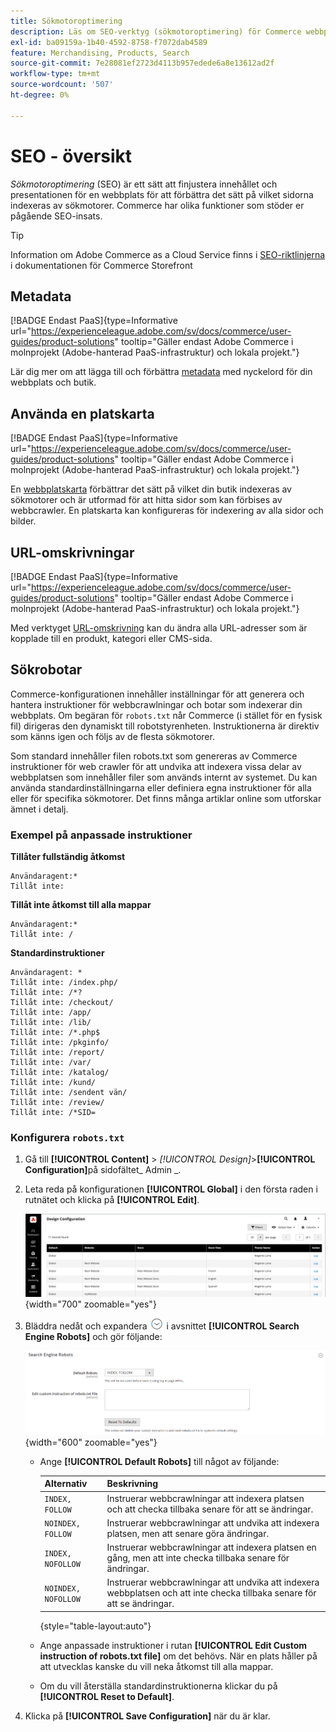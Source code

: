 ```yaml
---
title: Sökmotoroptimering
description: Läs om SEO-verktyg (sökmotoroptimering) för Commerce webbplatser och de bästa sätten att optimera SEO.
exl-id: ba09159a-1b40-4592-8758-f7072dab4589
feature: Merchandising, Products, Search
source-git-commit: 7e28081ef2723d4113b957edede6a8e13612ad2f
workflow-type: tm+mt
source-wordcount: '507'
ht-degree: 0%

---
```


# SEO - översikt

_Sökmotoroptimering_ (SEO) är ett sätt att finjustera innehållet och presentationen för en webbplats för att förbättra det sätt på vilket sidorna indexeras av sökmotorer. Commerce har olika funktioner som stöder er pågående SEO-insats.

>[!TIP]
>
>Information om Adobe Commerce as a Cloud Service finns i [SEO-riktlinjerna](https://experienceleague.adobe.com/developer/commerce/storefront/setup/seo/indexing/?lang=sv-SE) i dokumentationen för Commerce Storefront

## Metadata

[!BADGE Endast PaaS]{type=Informative url="https://experienceleague.adobe.com/sv/docs/commerce/user-guides/product-solutions" tooltip="Gäller endast Adobe Commerce i molnprojekt (Adobe-hanterad PaaS-infrastruktur) och lokala projekt."}

Lär dig mer om att lägga till och förbättra [metadata](meta-data.md) med nyckelord för din webbplats och butik.

## Använda en platskarta

[!BADGE Endast PaaS]{type=Informative url="https://experienceleague.adobe.com/sv/docs/commerce/user-guides/product-solutions" tooltip="Gäller endast Adobe Commerce i molnprojekt (Adobe-hanterad PaaS-infrastruktur) och lokala projekt."}

En [webbplatskarta](sitemap-xml.md) förbättrar det sätt på vilket din butik indexeras av sökmotorer och är utformad för att hitta sidor som kan förbises av webbcrawler. En platskarta kan konfigureras för indexering av alla sidor och bilder.

## URL-omskrivningar

[!BADGE Endast PaaS]{type=Informative url="https://experienceleague.adobe.com/sv/docs/commerce/user-guides/product-solutions" tooltip="Gäller endast Adobe Commerce i molnprojekt (Adobe-hanterad PaaS-infrastruktur) och lokala projekt."}

Med verktyget [URL-omskrivning](url-rewrite.md) kan du ändra alla URL-adresser som är kopplade till en produkt, kategori eller CMS-sida.

## Sökrobotar

Commerce-konfigurationen innehåller inställningar för att generera och hantera instruktioner för webbcrawlningar och botar som indexerar din webbplats. Om begäran för `robots.txt` når Commerce (i stället för en fysisk fil) dirigeras den dynamiskt till robotstyrenheten. Instruktionerna är direktiv som känns igen och följs av de flesta sökmotorer.

Som standard innehåller filen robots.txt som genereras av Commerce instruktioner för web crawler för att undvika att indexera vissa delar av webbplatsen som innehåller filer som används internt av systemet. Du kan använda standardinställningarna eller definiera egna instruktioner för alla eller för specifika sökmotorer. Det finns många artiklar online som utforskar ämnet i detalj.

### Exempel på anpassade instruktioner

**Tillåter fullständig åtkomst**

    Användaragent:*
    Tillåt inte:

**Tillåt inte åtkomst till alla mappar**

    Användaragent:*
    Tillåt inte: /

**Standardinstruktioner**

    Användaragent: *
    Tillåt inte: /index.php/
    Tillåt inte: /*?
    Tillåt inte: /checkout/
    Tillåt inte: /app/
    Tillåt inte: /lib/
    Tillåt inte: /*.php$
    Tillåt inte: /pkginfo/
    Tillåt inte: /report/
    Tillåt inte: /var/
    Tillåt inte: /katalog/
    Tillåt inte: /kund/
    Tillåt inte: /sendent vän/
    Tillåt inte: /review/
    Tillåt inte: /*SID=

### Konfigurera `robots.txt`

1. Gå till **[!UICONTROL Content]** > _[!UICONTROL Design]_>**[!UICONTROL Configuration]**&#x200B;på sidofältet_ Admin _.

1. Leta reda på konfigurationen **[!UICONTROL Global]** i den första raden i rutnätet och klicka på **[!UICONTROL Edit]**.

   ![Global designkonfiguration](./assets/design-configuration-grid.png){width="700" zoomable="yes"}

1. Bläddra nedåt och expandera ![Expansionsväljaren](../assets/icon-display-expand.png) i avsnittet **[!UICONTROL Search Engine Robots]** och gör följande:

   ![Designkonfiguration - sökrobotar](./assets/design-configuration-search-engine-robots.png){width="600" zoomable="yes"}

   - Ange **[!UICONTROL Default Robots]** till något av följande:

     | Alternativ | Beskrivning |
     |------|------------|
     | `INDEX, FOLLOW` | Instruerar webbcrawlningar att indexera platsen och att checka tillbaka senare för att se ändringar. |
     | `NOINDEX, FOLLOW` | Instruerar webbcrawlningar att undvika att indexera platsen, men att senare göra ändringar. |
     | `INDEX, NOFOLLOW` | Instruerar webbcrawlningar att indexera platsen en gång, men att inte checka tillbaka senare för ändringar. |
     | `NOINDEX, NOFOLLOW` | Instruerar webbcrawlningar att undvika att indexera webbplatsen och att inte checka tillbaka senare för att se ändringar. |

     {style="table-layout:auto"}

   - Ange anpassade instruktioner i rutan **[!UICONTROL Edit Custom instruction of robots.txt file]** om det behövs. När en plats håller på att utvecklas kanske du vill neka åtkomst till alla mappar.

   - Om du vill återställa standardinstruktionerna klickar du på **[!UICONTROL Reset to Default]**.

1. Klicka på **[!UICONTROL Save Configuration]** när du är klar.
